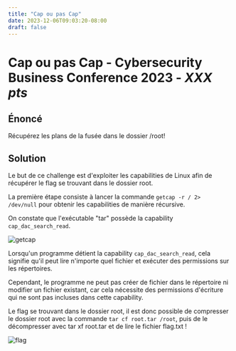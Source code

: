 ```yaml
---
title: "Cap ou pas Cap"
date: 2023-12-06T09:03:20-08:00
draft: false
---
```


# Cap ou pas Cap - Cybersecurity Business Conference 2023 - *XXX pts*

## Énoncé

Récupérez les plans de la fusée dans le dossier /root! 


## Solution

Le but de ce challenge est d'exploiter les capabilities de Linux afin de récupérer le flag se trouvant dans le dossier root.

La première étape consiste à lancer la commande `getcap -r / 2> /dev/null` pour obtenir les capabilities de manière récursive.

On constate que l'exécutable "tar" possède la capability `cap_dac_search_read`.

![getcap](/images/010/01.png)

Lorsqu'un programme détient la capability `cap_dac_search_read`, cela signifie qu'il peut lire n'importe quel fichier et exécuter des permissions sur les répertoires.

Cependant, le programme ne peut pas créer de fichier dans le répertoire ni modifier un fichier existant, car cela nécessite des permissions d'écriture qui ne sont pas incluses dans cette capability.

Le flag se trouvant dans le dossier root, il est donc possible de compresser le dossier root avec la commande `tar cf root.tar /root`, puis de le décompresser avec tar xf root.tar et de lire le fichier flag.txt !

![flag](/images/010/02.png)